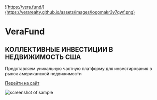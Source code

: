 

![https://vera.fund/](https://verarealty.github.io/assets/images/logomakr3y7qwf.png)


# VeraFund

КОЛЛЕКТИВНЫЕ ИНВЕСТИЦИИ В НЕДВИЖИМОСТЬ США
-----------------------------------

Представляем уникальную частную платформу для инвестирования в рынок американской недвижимости

[Перейти на сайт](https://vera.fund)

![screenshot of sample](https://verarealty.github.io/assets/images/123.png)
